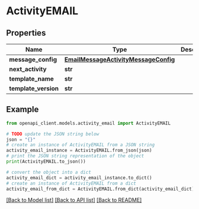 # ActivityEMAIL


## Properties

Name | Type | Description | Notes
------------ | ------------- | ------------- | -------------
**message_config** | [**EmailMessageActivityMessageConfig**](EmailMessageActivityMessageConfig.md) |  | [optional] 
**next_activity** | **str** |  | [optional] 
**template_name** | **str** |  | [optional] 
**template_version** | **str** |  | [optional] 

## Example

```python
from openapi_client.models.activity_email import ActivityEMAIL

# TODO update the JSON string below
json = "{}"
# create an instance of ActivityEMAIL from a JSON string
activity_email_instance = ActivityEMAIL.from_json(json)
# print the JSON string representation of the object
print(ActivityEMAIL.to_json())

# convert the object into a dict
activity_email_dict = activity_email_instance.to_dict()
# create an instance of ActivityEMAIL from a dict
activity_email_from_dict = ActivityEMAIL.from_dict(activity_email_dict)
```
[[Back to Model list]](../README.md#documentation-for-models) [[Back to API list]](../README.md#documentation-for-api-endpoints) [[Back to README]](../README.md)


